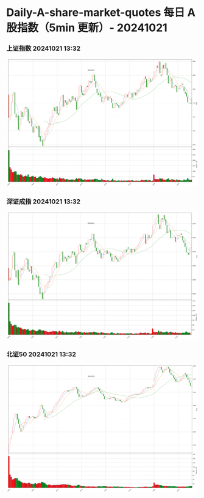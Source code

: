 
# Daily-A-share-market-quotes 每日 A 股指数（5min 更新）- 20241021

### 上证指数 20241021 13:32
![](./fig/2024/10/20241021-sh000001.png)

### 深证成指 20241021 13:32
![](./fig/2024/10/20241021-sz399001.png)

### 北证50 20241021 13:32
![](./fig/2024/10/20241021-bj899050.png)
